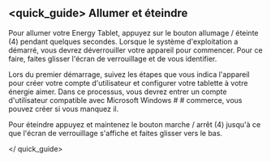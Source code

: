 ## <quick_guide> Allumer et éteindre

Pour allumer votre Energy Tablet, appuyez sur le bouton allumage / éteinte (4) pendant quelques secondes. Lorsque le système d'exploitation a démarré, vous devrez déverrouiller votre appareil pour commencer. Pour ce faire, faites glisser l'écran de verrouillage et de vous identifier. 

Lors du premier démarrage, suivez les étapes que vous indica l'appareil pour créer votre compte d'utilisateur et configurer votre tablette à votre énergie aimer. Dans ce processus, vous devrez entrer un compte d'utilisateur compatible avec Microsoft Windows # # commerce, vous pouvez créer si vous manquez il. 

Pour éteindre appuyez et maintenez le bouton marche / arrêt (4) jusqu'à ce que l'écran de verrouillage s'affiche et faites glisser vers le bas. 

</ quick_guide> 
